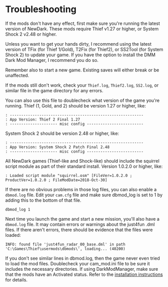 # Troubleshooting

If the mods don't have any effect, first make sure you're running the latest version of NewDark. These mods require Thief v1.27 or higher, or System Shock 2 v2.48 or higher.

Unless you want to get your hands dirty, I recommend using the latest version of TFix (for Thief 1/Gold), T2Fix (for Thief2), or SS2Tool (for System Shock 2) to update your game. If you have the option to install the DMM Dark Mod Manager, I recommend you do so.

Remember also to start a new game. Existing saves will either break or be unaffected.

If the mods still don't work, check your `Thief.log`, `Thief2.log`, `SS2.log`, or similar file in the game directory for any errors.

You can also use this file to doublecheck what version of the game you're running. Thief (1, Gold, and 2) should be version 1.27 or higher, like:

```
: -----------------------------------------------------------
: App Version: Thief 2 Final 1.27
: --------------------- misc config -------------------------
```

System Shock 2 should be version 2.48 or higher, like:

```
: -----------------------------------------------------------
: App Version: System Shock 2 Patch Final 2.48
: --------------------- misc config -------------------------
```

All NewDark games (Thief-like and Shock-like) should include the squirrel script module as part of their standard install. Version 1.0.2.0 or higher, like:

```
: Loaded script module "squirrel.osm" [FileVer=1.0.2.0 ; ProductVer=1.0.2.0 ; FileModDate=2018-Oct-30]
```

If there are no obvious problems in those log files, you can also enable a `dbmod.log` file. Edit your `cam.cfg` file and make sure dbmod_log is set to 1 by adding this to the bottom of that file.

```
dbmod_log 1
```

Next time you launch the game and start a new mission, you'll also have a `dbmod.log` file. It may contain errors or warnings about the just4fun .dml files. If there aren't errors, there should be evidence that the files were loaded:

```
INFO: found file 'just4fun_radar_00_base.dml' in path 'C:\Games\Thief\usermods\dbmods\', loading... (40200)
```

If you don't see similar lines in dbmod.log, then the game never even tried to load the mod files. Doublecheck your cam_mod.ini file to be sure it includes the necessary directories. If using DarkModManager, make sure that the mods have an Activated status. Refer to the [installation instructions](Installation%20and%20Removal.md) for details.